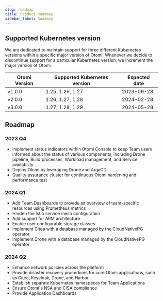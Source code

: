 ```yaml
---
slug: roadmap
title: Product Roadmap
sidebar_label: Roadmap
---
```


## Supported Kubernetes version

We are dedicated to maintain support for three different Kubernetes versions within a specific major version of Otomi. Whenever we decide to discontinue support for a particular Kubernetes version, we increment the major version of Otomi.

| Otomi Version | Supported Kubernetes version | Expected date |
| ------------- | ---------------------------- | ------------- |
| v1.0.0        | 1.25, 1.26, 1.27             | 2023-09-28    |
| v2.0.0        | 1.26, 1.27, 1.28             | 2024-02-28    |
| v3.0.0        | 1.27, 1.28, 1.29             | 2024-05-28    |

## Roadmap

### 2023 Q4

- Implement status indicators within Otomi Console to keep Team users informed about the status of various components, including Drone pipeline, Build processes, Workload management, and Service availability
- Deploy Otomi by leveraging Drone and ArgoCD
- Quality assurance cluster for continuous Otomi hardening and performance test

### 2024 Q1

- Add Team Dashboards to provide an overview of team-specific resources using Prometheus metrics
- Harden the Istio service mesh configuration
- Add support for ARM architecture
- Enable user configurable storage classes
- Implement Gitea with a database managed by the CloudNativePG operator
- Implement Drone with a database managed by the CloudNativePG operator

### 2024 Q2

- Enhance network policies across the platform
- Provide disaster recovery procedures for core Otomi applications, such as Gitea, Keycloak, Drone, and Harbor
- Establish separate Kubernetes namespaces for Team Applications
- Ensure Otomi's NSA and CISA compliance
- Provide Application Dashboards
